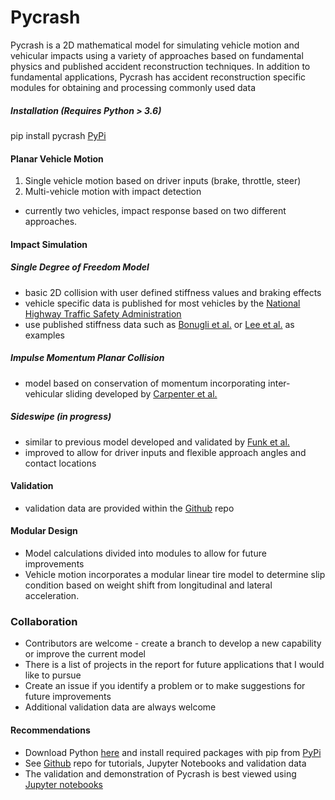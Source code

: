 Pycrash
=

Pycrash is a 2D mathematical model for simulating vehicle motion and vehicular impacts using a variety of
approaches based on fundamental physics and published accident reconstruction techniques.  In addition to fundamental
applications, Pycrash has accident reconstruction specific modules for obtaining and processing commonly used data

##### Installation (Requires Python > 3.6)
pip install pycrash
[PyPi](https://pypi.org/project/pycrash/)

#### Planar Vehicle Motion
1. Single vehicle motion based on driver inputs (brake, throttle, steer)
2. Multi-vehicle motion with impact detection
  - currently two vehicles, impact response based on two different approaches.

#### Impact Simulation
##### Single Degree of Freedom Model
  - basic 2D collision with user defined stiffness values and braking effects
  - vehicle specific data is published for most vehicles by the [National Highway Traffic Safety Administration](https://www-nrd.nhtsa.dot.gov/database/veh/veh.htm)
  - use published stiffness data such as [Bonugli et al.](https://www.sae.org/publications/technical-papers/content/2017-01-1417/) or [Lee et al.](https://www.sae.org/publications/technical-papers/content/2014-01-0351/) as examples
##### Impulse Momentum Planar Collision
 - model based on conservation of momentum incorporating inter-vehicular sliding developed by [Carpenter et al.](https://www.sae.org/publications/technical-papers/content/2019-01-0422/)
##### Sideswipe (*in progress*)
   - similar to previous model developed and validated by [Funk et al.](https://www.sae.org/publications/technical-papers/content/2004-01-1185/)
   - improved to allow for driver inputs and flexible approach angles and contact locations

#### Validation
  - validation data are provided within the [Github](https://github.com/joe-cormier/pycrash) repo

#### Modular Design
  - Model calculations divided into modules to allow for future improvements
  - Vehicle motion incorporates a modular linear tire model to determine slip condition based on weight shift from longitudinal and lateral acceleration.

### Collaboration
  - Contributors are welcome - create a branch to develop a new capability or improve the current model
  - There is a list of projects in the report for future applications that I would like to pursue
  - Create an issue if you identify a problem or to make suggestions for future improvements
  - Additional validation data are always welcome

#### Recommendations
- Download Python [here](https://www.python.org/) and install required packages with pip from [PyPi](https://pypi.org/)
- See [Github](https://github.com/joe-cormier/pycrash) repo for tutorials, Jupyter Notebooks and validation data
- The validation and demonstration of Pycrash is best viewed using [Jupyter notebooks](https://jupyter.org/)

